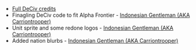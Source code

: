 - [Full DeCiv credits](https://github.com/SpacedOutChicken/DeCiv-Redux/blob/main/Credits.md)
- Finagling DeCiv code to fit Alpha Frontier - [Indonesian Gentleman (AKA Carriontrooper)](https://github.com/carriontrooper)
- Unit sprite and some redone logos - [Indonesian Gentleman (AKA Carriontrooper)](https://github.com/carriontrooper)
- Added nation blurbs - [Indonesian Gentleman (AKA Carriontrooper)](https://github.com/carriontrooper)
